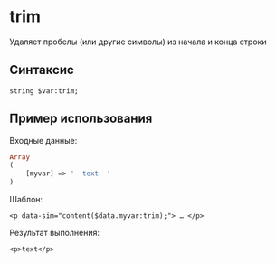 # trim

Удаляет пробелы \(или другие символы\) из начала и конца строки

## **Синтаксис**

```text
string $var:trim;
```

## **Пример использования**

Входные данные:

```php
Array
(
    [myvar] => '  text  '
)
```

Шаблон:

```markup
<p data-sim="content($data.myvar:trim);"> … </p>​
```

Результат выполнения:

```markup
<p>text</p>​
```

